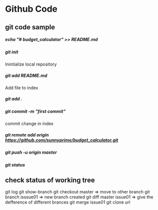 # Github Code

## git code sample
##### echo "# budget_calculator" >> README.md
##### git init
Inintialize local repository
##### git add README.md
Add file to index
##### git add .
##### git commit -m "first commit"
commit change in index
##### git remote add origin https://github.com/sunnyprime/budget_calculator.git
##### git push -u origin master
##### git status
check status of working tree
---
git log
git show-branch
git checkout master => move to other branch
git branch isssue01 => new branch created
git diff master issue01 =>  give the defference of different brances
git merge issue01
git clone url
